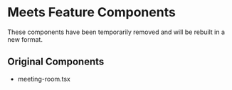 # Meets Feature Components

These components have been temporarily removed and will be rebuilt in a new format.

## Original Components
- meeting-room.tsx

